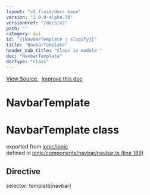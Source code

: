 ```yaml
---
layout: "v2_fluid/docs_base"
version: "2.0.0-alpha.38"
versionHref: "/docs/v2"
path: ""
category: api
id: "{{NavbarTemplate | slugify}}"
title: "NavbarTemplate"
header_sub_title: "Class in module "
doc: "NavbarTemplate"
docType: "class"
---
```



<div class="improve-docs">
  <a href='http://github.com/driftyco/ionic2/tree/master/ionic/components/navbar/navbar.ts#L188'>
    View Source
  </a>
  &nbsp;
  <a href='http://github.com/driftyco/ionic2/edit/master/ionic/components/navbar/navbar.ts#L188'>
    Improve this doc
  </a>
</div>




<h1 class="api-title">

  NavbarTemplate



</h1>







<h1 class="class export">NavbarTemplate <span class="type">class</span></h1>
<p class="module">exported from <a href='undefined'>ionic/ionic</a><br/>
defined in <a href="https://github.com/driftyco/ionic2/tree/master/ionic/components/navbar/navbar.ts#L189-L212">ionic/components/navbar/navbar.ts (line 189)</a>
</p>
<h2>Directive</h2>
  <span>selector: template[navbar]</span>



